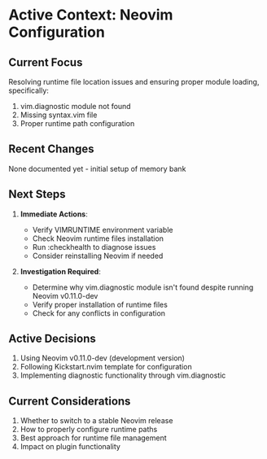 # Active Context: Neovim Configuration

## Current Focus
Resolving runtime file location issues and ensuring proper module loading, specifically:
1. vim.diagnostic module not found
2. Missing syntax.vim file
3. Proper runtime path configuration

## Recent Changes
None documented yet - initial setup of memory bank

## Next Steps
1. **Immediate Actions**:
   - Verify VIMRUNTIME environment variable
   - Check Neovim runtime files installation
   - Run :checkhealth to diagnose issues
   - Consider reinstalling Neovim if needed

2. **Investigation Required**:
   - Determine why vim.diagnostic module isn't found despite running Neovim v0.11.0-dev
   - Verify proper installation of runtime files
   - Check for any conflicts in configuration

## Active Decisions
1. Using Neovim v0.11.0-dev (development version)
2. Following Kickstart.nvim template for configuration
3. Implementing diagnostic functionality through vim.diagnostic

## Current Considerations
1. Whether to switch to a stable Neovim release
2. How to properly configure runtime paths
3. Best approach for runtime file management
4. Impact on plugin functionality